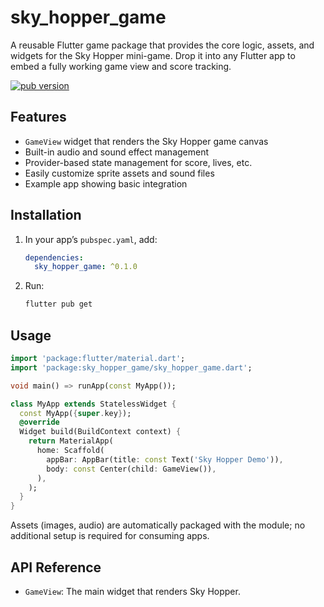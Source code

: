 # sky_hopper_game

A reusable Flutter game package that provides the core logic, assets, and widgets for the Sky Hopper mini-game. Drop it into any Flutter app to embed a fully working game view and score tracking.

[![pub version](https://img.shields.io/pub/v/sky_hopper_game.svg)](https://pub.dev/packages/sky_hopper_game)

## Features

- `GameView` widget that renders the Sky Hopper game canvas
- Built-in audio and sound effect management
- Provider-based state management for score, lives, etc.
- Easily customize sprite assets and sound files
- Example app showing basic integration

## Installation

1. In your app’s `pubspec.yaml`, add:

   ```yaml
   dependencies:
     sky_hopper_game: ^0.1.0
   ```

2. Run:
   ```bash
   flutter pub get
   ```

## Usage

```dart
import 'package:flutter/material.dart';
import 'package:sky_hopper_game/sky_hopper_game.dart';

void main() => runApp(const MyApp());

class MyApp extends StatelessWidget {
  const MyApp({super.key});
  @override
  Widget build(BuildContext context) {
    return MaterialApp(
      home: Scaffold(
        appBar: AppBar(title: const Text('Sky Hopper Demo')),
        body: const Center(child: GameView()),
      ),
    );
  }
}
```

Assets (images, audio) are automatically packaged with the module; no additional setup is required for consuming apps.

## API Reference

- `GameView`: The main widget that renders Sky Hopper.  
 
